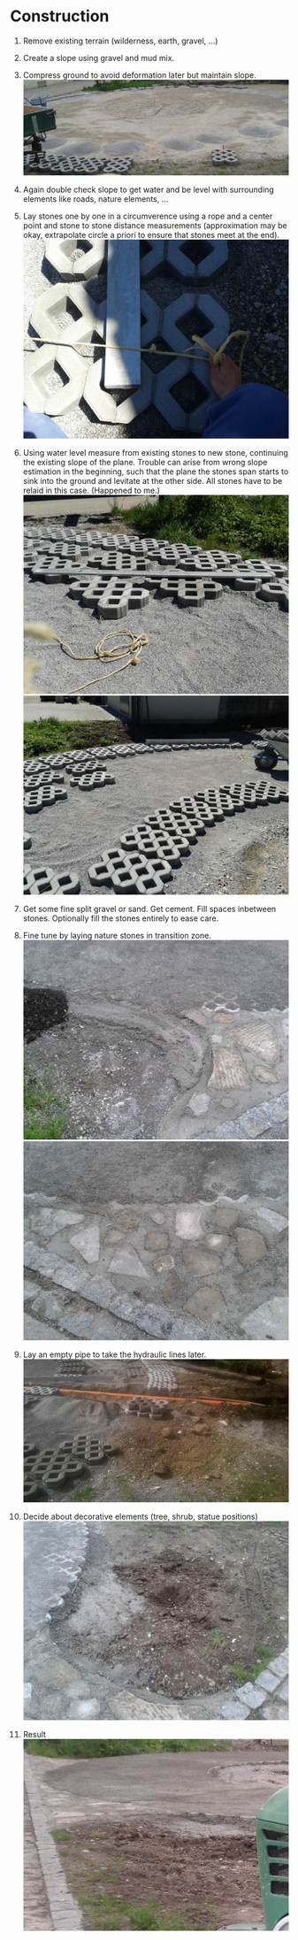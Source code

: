 <!--
SPDX-FileCopyrightText: 2017 - 2020 faerietree <radagast@ciry.at>
SPDX-FileCopyrightText: 2023 Robin Vobruba <hoijui.quaero@gmail.com>

SPDX-License-Identifier: CC-BY-SA-4.0
-->

# Construction

1. Remove existing terrain (wilderness, earth, gravel, ...)

2. Create a slope using gravel and mud mix.

3. Compress ground to avoid deformation later but maintain slope. \
    ![](20170425_123424.jpg)

4. Again double check slope to get water
    and be level with surrounding elements like roads, nature elements, ...

5. Lay stones one by one in a circumverence using a rope and a center point
    and stone to stone distance measurements
    (approximation may be okay, extrapolate circle a priori
    to ensure that stones meet at the end). \
    ![](20170510_121757.jpg)

6. Using water level measure from existing stones to new stone,
    continuing the existing slope of the plane.
    Trouble can arise from wrong slope estimation in the beginning,
    such that the plane the stones span starts to sink into the ground
    and levitate at the other side.
    All stones have to be relaid in this case.
    (Happened to me.) \
    ![](20170510_123152.jpg) \
    ![](20170510_121441.jpg)

7. Get some fine split gravel or sand.
    Get cement.
    Fill spaces inbetween stones.
    Optionally fill the stones entirely to ease care.

8. Fine tune by laying nature stones in transition zone. \
    ![](20170520_191428.jpg) \
    ![](20170520_191417.jpg)

9. Lay an empty pipe to take the hydraulic lines later. \
    ![](20170513_095036.jpg)

10. Decide about decorative elements (tree, shrub, statue positions) \
    ![](20170520_191413.jpg)

11. Result \
    ![](20170520_191359_cut.jpg)
